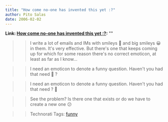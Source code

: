 ```yaml
---
title: "How come no-one has invented this yet :?"
author: Pito Salas
date: 2006-02-02
---
```


**Link: [How come no-one has invented this yet :?](None):** ""


>>

>> I write a lot of emails and IMs with smileys 🙂 and big smileys 😀 in them.
It's very effective. But there's one that keeps coming up for which for some
reason there's no correct emoticon, at least as far as I know…

>>

>> I need an emoticon to denote a funny question. Haven't you had that need 🙂
?

>>

>> I need an emoticon to denote a funny question. Haven't you had that need ?
🙂

>>

>> See the problem? Is there one that exists or do we have to create a new one
😕

>>

>> Technorati Tags: [funny](<http://www.technorati.com/tag/funny>)


